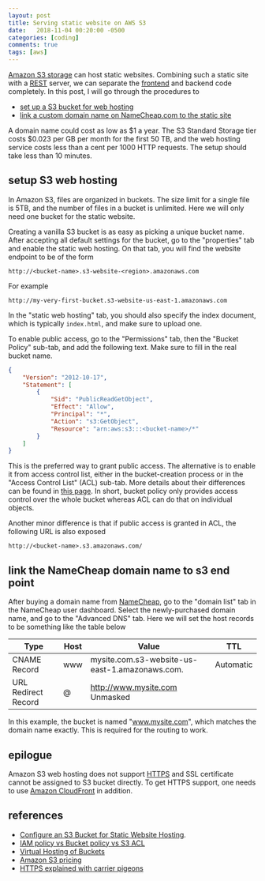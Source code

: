 ```yaml
---
layout: post
title: Serving static website on AWS S3
date:   2018-11-04 00:20:00 -0500
categories: [coding]
comments: true
tags: [aws]
---
```


[Amazon S3 storage](https://en.wikipedia.org/wiki/Amazon_S3) can host static
websites. Combining such a static
site with a [REST](https://en.wikipedia.org/wiki/Representational_state_transfer) server,
we can separate the [frontend](https://en.wikipedia.org/wiki/Front-end_web_development)
and backend code completely.
In this post, I will go through the procedures to

* [set up a S3 bucket for web hosting](#s3)
* [link a custom domain name on NameCheap.com to the static site](#dns)

A domain name could cost as low as $1 a year.
The S3 Standard Storage tier costs $0.023 per GB per month for the first 50 TB,
and the web hosting service costs less than a cent per 1000 HTTP requests.
The setup should take less than 10 minutes.

## <a name='s3'></a> setup S3 web hosting

In Amazon S3, files are organized in buckets.
The size limit for a single file is 5TB, and the number of files in a bucket is unlimited.
Here we will only need one bucket for the static website.

Creating a vanilla S3 bucket is as easy as picking a unique bucket name.
After accepting all default settings for the bucket,
go to the "properties" tab and enable the static web hosting.
On that tab, you will find the website endpoint to be of the form

```
http://<bucket-name>.s3-website-<region>.amazonaws.com
```

For example

```
http://my-very-first-bucket.s3-website-us-east-1.amazonaws.com
```

In the "static web hosting" tab, you should also specify the index document,
which is typically `index.html`, and make sure to upload one.

To enable public access, go to the "Permissions" tab, then the "Bucket Policy"
sub-tab, and add the following text. Make sure to fill in the real bucket name.

```json
{
    "Version": "2012-10-17",
    "Statement": [
        {
            "Sid": "PublicReadGetObject",
            "Effect": "Allow",
            "Principal": "*",
            "Action": "s3:GetObject",
            "Resource": "arn:aws:s3:::<bucket-name>/*"
        }
    ]
}
```

This is the preferred way to grant public access. The alternative is to enable
it from access control list, either in the bucket-creation process or in the
"Access Control List" (ACL) sub-tab.
More details about their differences can be found in
[this page](https://aws.amazon.com/blogs/security/iam-policies-and-bucket-policies-and-acls-oh-my-controlling-access-to-s3-resources/).
In short, bucket policy only provides access control over the whole bucket whereas
ACL can do that on individual objects.

Another minor difference is that if public access is granted in ACL,
the following URL is also exposed

```
http://<bucket-name>.s3.amazonaws.com/
```

## <a name='dns'></a> link the NameCheap domain name to s3 end point

After buying a domain name from [NameCheap](https://en.wikipedia.org/wiki/Namecheap),
go to the "domain list" tab in the NameCheap user dashboard.
Select the newly-purchased domain name, and go to the "Advanced DNS" tab.
Here we will set the host records to be something like the table below

Type | Host| Value | TTL
--- | --- | --- | ---
CNAME Record | www | mysite.com.s3-website-us-east-1.amazonaws.com. | Automatic
URL Redirect Record	| @ | http://www.mysite.com Unmasked |

In this example, the bucket is named "www.mysite.com", which matches the
domain name exactly. This is required for the routing to work.

## epilogue

Amazon S3 web hosting does not support [HTTPS](https://en.wikipedia.org/wiki/HTTPS)
and SSL certificate cannot be assigned to S3 bucket directly.
To get HTTPS support, one needs to use
[Amazon CloudFront](https://en.wikipedia.org/wiki/Amazon_CloudFront) in addition.

## references

* [Configure an S3 Bucket for Static Website Hosting](https://docs.aws.amazon.com/AmazonS3/latest/user-guide/static-website-hosting.html).
* [IAM policy vs Bucket policy vs S3 ACL](https://aws.amazon.com/blogs/security/iam-policies-and-bucket-policies-and-acls-oh-my-controlling-access-to-s3-resources/)
* [Virtual Hosting of Buckets](https://docs.aws.amazon.com/AmazonS3/latest/dev/VirtualHosting.html#VirtualHostingCustomURLs)
* [Amazon S3 pricing](https://aws.amazon.com/s3/pricing/)
* [HTTPS explained with carrier pigeons](https://medium.freecodecamp.org/https-explained-with-carrier-pigeons-7029d2193351)
